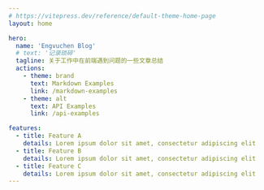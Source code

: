```yaml
---
# https://vitepress.dev/reference/default-theme-home-page
layout: home

hero:
  name: 'Engvuchen Blog'
  # text: '记录琐碎'
  tagline: 关于工作中在前端遇到问题的一些文章总结
  actions:
    - theme: brand
      text: Markdown Examples
      link: /markdown-examples
    - theme: alt
      text: API Examples
      link: /api-examples

features:
  - title: Feature A
    details: Lorem ipsum dolor sit amet, consectetur adipiscing elit
  - title: Feature B
    details: Lorem ipsum dolor sit amet, consectetur adipiscing elit
  - title: Feature C
    details: Lorem ipsum dolor sit amet, consectetur adipiscing elit
---
```

